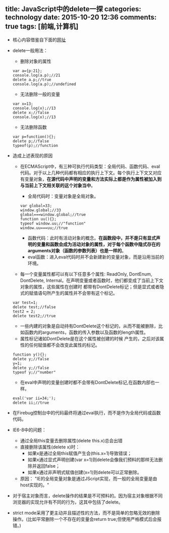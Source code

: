 title: JavaScript中的delete一探
categories: technology
date: 2015-10-20 12:36
comments: true
tags: [前端,计算机]
---

* 核心内容借鉴自下面的[网址](http://perfectionkills.com/understanding-delete/)
* delete一般用法：
    * 删除对象的属性 
        
    ```JavaScript:
    var a={p:21};
    console.log(a.p);//21
    delete a.p;//true
    console.log(a.p);//undefined
    ```
    * 无法删除一般的变量
   
    ```JavaScript:
    var x=13;
    console.log(x);//13
    delete x;//false
    console.log(x);//13
    ```
    * 无法删除函数 
     
    ```JavaScript:
    var p=function(){};
    delete p;//false
    typeof(p);//function
    ```
    
* 造成上述表现的原因
    * 在ECMAScript中，有三种可执行代码类型：全局代码、函数代码、eval代码。对于以上几种代码都有相应的执行上下文。每个执行上下文又对应有变量对象，**在源代码中声明的变量和方法实际上都是作为属性被加入到与当前上下文相关联的这个对象当中**。
        * 全局代码时：变量对象是全局对象。
      
        ```JavaScript:
        var global=33;
        window.global;//33
        global===window.global;//true
        function uu(){};
        typeof window.uu;//"function"
        window.uu===uu;//true
        ``` 
        * 函数代码：此时有活动对象的概念。**在函数段中，并不是只有显式声明的变量和函数会成为活动对象的属性，对于每个函数中隐式存在的arguments对象（函数的参数列表）也是一样的**。
        * eval函数：进入eval代码时并不会新建新的变量对象，而是沿用当前的环境。
    * 每一个变量属性都可以有以下任意多个属性: ReadOnly, DontEnum, DontDelete, Internal。在声明变量或者函数时，他们都变成了当前上下文对象的属性，这些属性在创建时 都带有DontDelete标记；但是显式或者隐式的赋值语句所产生的属性并不会带有这个标记。
  
    ```JavaScript:
    var test=1;
    delete test;//false
    test2 = 2;
    delete test2;//true
    ```   
    * 一些内建的对象是自动持有DontDelete这个标记的，从而不能被删除，比如函数内的arguments，函数的传入参数以及函数的length属性。
    * 属性标记诸如DontDelete是在这个属性被创建的时候 产生的，之后对该属性的任何赋值都不会改变此属性的标记。
    
    ```JavaScript:
    function y(){};
    delete y;//false
    y=1;
    delete y;//false
    typeof y;//"number"
    ```
    * 在eval中声明的变量创建时都不会带有DontDelete标记,在函数内部也一样。
    
    ```JavaScript:
    eval('var ii=34;');
    delete ii;//true
    ```
* 在Firebug控制台中的代码最终将通过eval执行，而不是作为全局代码或函数代码。
* IE6-8中的问题：
     * 通过全局this变量去删除属性(delete this.x)总会出错
     * 直接删除该属性(delete x)时：
        * 如果x是通过全局this赋值产生会(this.x=1)导致错误；
        * 如果x通过显式声明创建(var x=1)则delete会像我们预料的那样无法删除并返回false；
        * 如果x通过非声明式赋值创建(x=1)则delete可以正常删除。
     * 原因： "IE的全局变量对象是通过JScript实现，而一般的全局变量是由host实现的。"
* 对于宿主对象而言，delete操作的结果是不可预料的。因为宿主对象根据不同浏览器的实现允许有不同的行为，这其中包括了delete。
* strict mode采用了更主动并且描述性的方法，而不是简单的忽略无效的删除操作。(比如平常删除一个不存在的变量会return true;但使用严格模式后会报错。)
